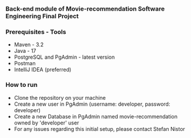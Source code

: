 ### Back-end module of Movie-recommendation Software Engineering Final Project

### Prerequisites - Tools
* Maven - 3.2
* Java - 17
* PostgreSQL and PgAdmin - latest version
* Postman
* IntelliJ IDEA (preferred)

### How to run
* Clone the repository on your machine
* Create a new user in PgAdmin (username: developer, password: developer)
* Create a new Database in PgAdmin named movie-recommendation owned by 'developer' user
* For any issues regarding this initial setup, please contact Stefan Nistor
